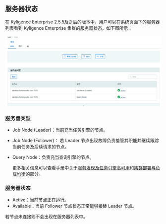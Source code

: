 ## 服务器状态 ##

在 Kyligence Enterprise 2.5.5及之后的版本中，用户可以在系统页面下的服务器列表看到 Kyligence Enterprise 集群的服务器状态，如下图所示：

![服务器状态页面](images/server_status_1.cn.png)

### 服务器类型 ###

* Job Node (Leader)：当前充当任务引擎的节点。

* Job Node (Follower)： 若 Leader 节点出现故障负责接管其职能并继续跟踪当前任务及后续请求的节点。

* Query Node：负责充当查询引擎的节点。

  更多相关信息可以查看手册中关于[服务发现及任务引擎高可用](../../installation/deploy/ha.cn.md)和[集群部署与负载均衡](../../installation/deploy/cluster_lb.cn.md)的部分。

### 服务器状态 ###

* Active：当前节点正在运行。
* Available：当前 Follower 节点状态正常能够接替 Leader 节点。

若节点未连接则不会出现在服务器列表中。